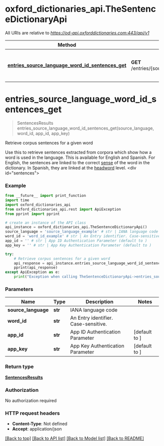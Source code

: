# oxford_dictionaries_api.TheSentenceDictionaryApi

All URIs are relative to *https://od-api.oxforddictionaries.com:443/api/v1*

Method | HTTP request | Description
------------- | ------------- | -------------
[**entries_source_language_word_id_sentences_get**](TheSentenceDictionaryApi.md#entries_source_language_word_id_sentences_get) | **GET** /entries/{source_language}/{word_id}/sentences | Retrieve corpus sentences for a given word


# **entries_source_language_word_id_sentences_get**
> SentencesResults entries_source_language_word_id_sentences_get(source_language, word_id, app_id, app_key)

Retrieve corpus sentences for a given word

 Use this to retrieve sentences extracted from  corpora which show how a word is used in the language. This is available for English and Spanish. For English, the sentences are linked to the correct [sense](documentation/glossary?term=sense) of the word in the dictionary. In Spanish, they are linked at the [headword](documentation/glossary?term=headword) level.   <div id=\"sentences\"></div> 

### Example
```python
from __future__ import print_function
import time
import oxford_dictionaries_api
from oxford_dictionaries_api.rest import ApiException
from pprint import pprint

# create an instance of the API class
api_instance = oxford_dictionaries_api.TheSentenceDictionaryApi()
source_language = 'source_language_example' # str | IANA language code
word_id = 'word_id_example' # str | An Entry identifier. Case-sensitive.
app_id = '' # str | App ID Authentication Parameter (default to )
app_key = '' # str | App Key Authentication Parameter (default to )

try:
    # Retrieve corpus sentences for a given word
    api_response = api_instance.entries_source_language_word_id_sentences_get(source_language, word_id, app_id, app_key)
    pprint(api_response)
except ApiException as e:
    print("Exception when calling TheSentenceDictionaryApi->entries_source_language_word_id_sentences_get: %s\n" % e)
```

### Parameters

Name | Type | Description  | Notes
------------- | ------------- | ------------- | -------------
 **source_language** | **str**| IANA language code | 
 **word_id** | **str**| An Entry identifier. Case-sensitive. | 
 **app_id** | **str**| App ID Authentication Parameter | [default to ]
 **app_key** | **str**| App Key Authentication Parameter | [default to ]

### Return type

[**SentencesResults**](SentencesResults.md)

### Authorization

No authorization required

### HTTP request headers

 - **Content-Type**: Not defined
 - **Accept**: application/json

[[Back to top]](#) [[Back to API list]](../README.md#documentation-for-api-endpoints) [[Back to Model list]](../README.md#documentation-for-models) [[Back to README]](../README.md)

